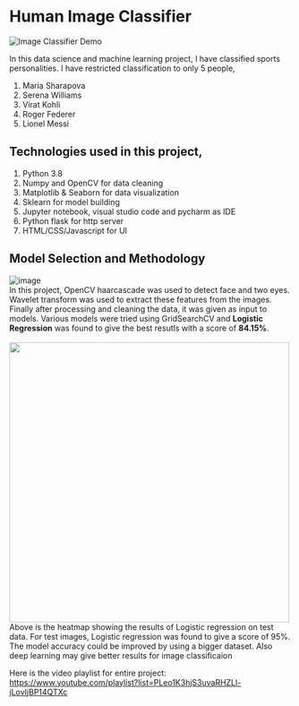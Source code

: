 # Human Image Classifier
![Image Classifier Demo](https://github.com/ritwik4690/Image-Classifier/blob/master/demo.gif)

In this data science and machine learning project, I have classified sports personalities. I have restricted classification to only 5 people,
1) Maria Sharapova
2) Serena Williams
3) Virat Kohli
4) Roger Federer
5) Lionel Messi

## Technologies used in this project,
1. Python 3.8
2. Numpy and OpenCV for data cleaning
3. Matplotlib & Seaborn for data visualization
4. Sklearn for model building
5. Jupyter notebook, visual studio code and pycharm as IDE
6. Python flask for http server
7. HTML/CSS/Javascript for UI

## Model Selection and Methodology
![image](https://github.com/ritwik4690/Image-Classifier/blob/master/model_performance.png)  
In this project, OpenCV haarcascade was used to detect face and two eyes. Wavelet transform was used to extract these features from the images. Finally after processing and cleaning the data, it was given as input to models. Various models were tried using GridSearchCV and **Logistic Regression** was found to give the best resutls with a score of **84.15%**.  
<br/>
<img src="https://github.com/ritwik4690/Image-Classifier/blob/master/heatmap.png" width="500">  
Above is the heatmap showing the results of Logistic regression on test data. For test images, Logistic regression was found to give a score of 95%. The model accuracy could be improved by using a bigger dataset. Also deep learning may give better results for image classificaion

Here is the video playlist for entire project: https://www.youtube.com/playlist?list=PLeo1K3hjS3uvaRHZLl-jLovIjBP14QTXc
